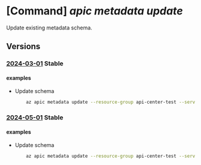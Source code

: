 # [Command] _apic metadata update_

Update existing metadata schema.

## Versions

### [2024-03-01](/Resources/mgmt-plane/L3N1YnNjcmlwdGlvbnMve30vcmVzb3VyY2Vncm91cHMve30vcHJvdmlkZXJzL21pY3Jvc29mdC5hcGljZW50ZXIvc2VydmljZXMve30vbWV0YWRhdGFzY2hlbWFzL3t9/2024-03-01.xml) **Stable**

<!-- mgmt-plane /subscriptions/{}/resourcegroups/{}/providers/microsoft.apicenter/services/{}/metadataschemas/{} 2024-03-01 -->

#### examples

- Update schema
    ```bash
        az apic metadata update --resource-group api-center-test --service-name contoso --name "test1" --schema '{\"type\":\"string\", \"title\":\"Last name\", \"pattern\": \"^[a-zA-Z0-9]+$\"}'
    ```

### [2024-05-01](/Resources/mgmt-plane/L3N1YnNjcmlwdGlvbnMve30vcmVzb3VyY2Vncm91cHMve30vcHJvdmlkZXJzL21pY3Jvc29mdC5hcGljZW50ZXIvc2VydmljZXMve30vbWV0YWRhdGFzY2hlbWFzL3t9/2024-05-01.xml) **Stable**

<!-- mgmt-plane /subscriptions/{}/resourcegroups/{}/providers/microsoft.apicenter/services/{}/metadataschemas/{} 2024-05-01 -->

#### examples

- Update schema
    ```bash
        az apic metadata update --resource-group api-center-test --service-name contoso --name "test1" --schema '{\"type\":\"string\", \"title\":\"Last name\", \"pattern\": \"^[a-zA-Z0-9]+$\"}'
    ```
